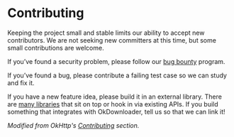 # Contributing

Keeping the project small and stable limits our ability to accept new contributors. We are not seeking new committers at this time, but some small contributions are welcome.

If you’ve found a security problem, please follow our [bug bounty](https://square.github.io/okhttp/security/) program.

If you’ve found a bug, please contribute a failing test case so we can study and fix it.

If you have a new feature idea, please build it in an external library. There are [many libraries](https://square.github.io/okhttp/works_with_okhttp/) that sit on top or hook in via existing APIs. If you build something that integrates with OkDownloader, tell us so that we can link it!

*Modified from OkHttp's [Contributing](https://square.github.io/okhttp/contributing/) section.*
